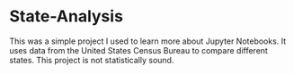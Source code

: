 # State-Analysis

This was a simple project I used to learn more about Jupyter Notebooks. It uses data from the United States Census Bureau to compare different states. This project is not statistically sound.
